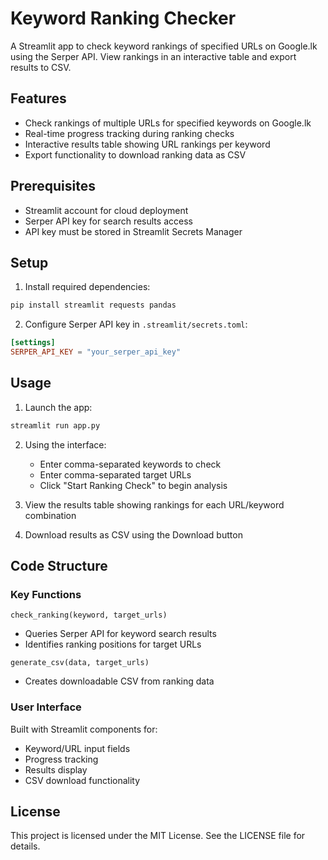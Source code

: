 # Keyword Ranking Checker

A Streamlit app to check keyword rankings of specified URLs on Google.lk using the Serper API. View rankings in an interactive table and export results to CSV.

## Features

* Check rankings of multiple URLs for specified keywords on Google.lk
* Real-time progress tracking during ranking checks  
* Interactive results table showing URL rankings per keyword
* Export functionality to download ranking data as CSV

## Prerequisites

* Streamlit account for cloud deployment
* Serper API key for search results access
* API key must be stored in Streamlit Secrets Manager

## Setup

1. Install required dependencies:
```bash
pip install streamlit requests pandas
```

2. Configure Serper API key in `.streamlit/secrets.toml`:
```toml
[settings]
SERPER_API_KEY = "your_serper_api_key"
```

## Usage

1. Launch the app:
```bash
streamlit run app.py
```

2. Using the interface:
   * Enter comma-separated keywords to check
   * Enter comma-separated target URLs
   * Click "Start Ranking Check" to begin analysis

3. View the results table showing rankings for each URL/keyword combination

4. Download results as CSV using the Download button

## Code Structure

### Key Functions

`check_ranking(keyword, target_urls)`
* Queries Serper API for keyword search results
* Identifies ranking positions for target URLs

`generate_csv(data, target_urls)` 
* Creates downloadable CSV from ranking data

### User Interface

Built with Streamlit components for:
* Keyword/URL input fields
* Progress tracking
* Results display
* CSV download functionality

## License

This project is licensed under the MIT License. See the LICENSE file for details.